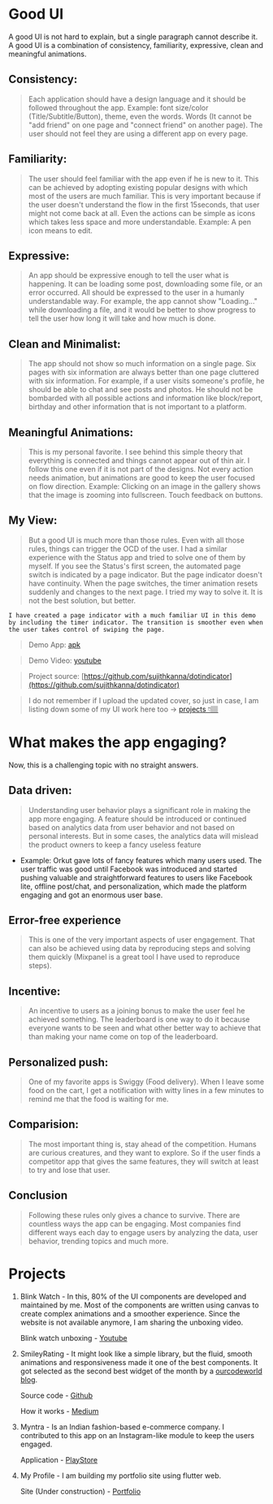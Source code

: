 # Good UI

A good UI is not hard to explain, but a single paragraph cannot describe it. A good UI is a combination of consistency, familiarity, expressive, clean and meaningful animations.

## Consistency: 
> Each application should have a design language and it should be followed throughout the app. Example: font size/color (Title/Subtitle/Button), theme, even the words. Words (It cannot be "add friend" on one page and "connect friend" on another page). The user should not feel they are using a different app on every page.

## Familiarity: 
> The user should feel familiar with the app even if he is new to it. This can be achieved by adopting existing popular designs with which most of the users are much familiar. This is very important because if the user doesn't understand the flow in the first 15seconds, that user might not come back at all. Even the actions can be simple as icons which takes less space and more understandable. Example: A pen icon means to edit. 

## Expressive: 
> An app should be expressive enough to tell the user what is happening. It can be loading some post, downloading some file, or an error occurred. All should be expressed to the user in a humanly understandable way. For example, the app cannot show "Loading..." while downloading a file, and it would be better to show progress to tell the user how long it will take and how much is done.

##  Clean and Minimalist: 
> The app should not show so much information on a single page. Six pages with six information are always better than one page cluttered with six information. For example, if a user visits someone's profile, he should be able to chat and see posts and photos. He should not be bombarded with all possible actions and information like block/report, birthday and other information that is not important to a platform.

## Meaningful Animations: 
> This is my personal favorite. I see behind this simple theory that everything is connected and things cannot appear out of thin air. I follow this one even if it is not part of the designs. Not every action needs animation, but animations are good to keep the user focused on flow direction. Example: Clicking on an image in the gallery shows that the image is zooming into fullscreen. Touch feedback on buttons.

## My View:
> But a good UI is much more than those rules. Even with all those rules, things can trigger the OCD of the user. I had a similar experience with the Status app and tried to solve one of them by myself.  If you see the Status's first screen, the automated page switch is indicated by a page indicator. But the page indicator doesn't have continuity. When the page switches, the timer animation resets suddenly and changes to the next page. I tried my way to solve it. It is not the best solution, but better. 

    I have created a page indicator with a much familiar UI in this demo by including the timer indicator. The transition is smoother even when the user takes control of swiping the page.

> Demo App: [apk](https://github.com/sujithkanna/dotindicator/blob/main/demo/Demo.apk?raw=true)

> Demo Video: [youtube](https://youtu.be/ZAueAp0AMj0)

> Project source: [https://github.com/sujithkanna/dotindicator](https://github.com/sujithkanna/dotindicator)

> I do not remember if I upload the updated cover, so just in case, I am listing down some of my UI work here too -> [projects 👇🏽](https://github.com/sujithkanna/dotindicator/blob/main/status-ui-ux.md#projects)

# What makes the app engaging?
Now, this is a challenging topic with no straight answers.

## Data driven:
> Understanding user behavior plays a significant role in making the app more engaging. A feature should be introduced or continued based on analytics data from user behavior and not based on personal interests. But in some cases, the analytics data will mislead the product owners to keep a fancy useless feature
   * Example: Orkut gave lots of fancy features which many users used. The user traffic was good until Facebook was introduced and started pushing valuable and straightforward features to users like Facebook lite, offline post/chat, and personalization, which made the platform engaging and got an enormous user base.

## Error-free experience 
> This is one of the very important aspects of user engagement. That can also be achieved using data by reproducing steps and solving them quickly (Mixpanel is a great tool I have used to reproduce steps). 

## Incentive: 
> An incentive to users as a joining bonus to make the user feel he achieved something. The leaderboard is one way to do it because everyone wants to be seen and what other better way to achieve that than making your name come on top of the leaderboard.

## Personalized push:
> One of my favorite apps is Swiggy (Food delivery). When I leave some food on the cart, I get a notification with witty lines in a few minutes to remind me that the food is waiting for me. 

## Comparision:
> The most important thing is, stay ahead of the competition. Humans are curious creatures, and they want to explore. So if the user finds a competitor app that gives the same features, they will switch at least to try and lose that user.

## Conclusion
> Following these rules only gives a chance to survive. There are countless ways the app can be engaging. Most companies find different ways each day to engage users by analyzing the data, user behavior, trending topics and much more.


# Projects
1. Blink Watch - In this, 80% of the UI components are developed and maintained by me. Most of the components are written using canvas to create complex animations and a smoother experience. Since the website is not available anymore, I am sharing the unboxing video. 
   
    Blink watch unboxing - [Youtube](https://www.youtube.com/watch?v=69ioo_XSD_k)

2. SmileyRating - It might look like a simple library, but the fluid, smooth animations and responsiveness made it one of the best components. It got selected as the second best widget of the month by a [ourcodeworld blog](https://ourcodeworld.com/articles/read/943/top-10-best-android-rating-bar-widgets).

    Source code - [Github](https://github.com/sujithkanna/SmileyRating#demo)

    How it works - [Medium](https://medium.com/mindorks/android-smileyrating-how-i-solved-it-9b5ee30f2c34)


3. Myntra - Is an Indian fashion-based e-commerce company. I contributed to this app on an Instagram-like module to keep the users engaged.

    Application - [PlayStore](https://play.google.com/store/apps/details?id=com.myntra.android&hl=en_IN&gl=US)

4. My Profile - I am building my portfolio site using flutter web.

    Site (Under construction) - [Portfolio](https://sujithkanna.github.io/#/)

